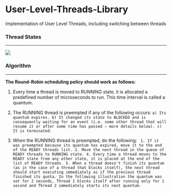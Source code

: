 # User-Level-Threads-Library
Implementation of User Level Threads, including switching between threads

### Thread States
-----------
![](https://www.d.umn.edu/~gshute/os/images/states.png)

### Algorithm
-----------
**The Round-Robin scheduling policy should work as follows:**
  1. Every time a thread is moved to RUNNING state, it is allocated a predefined number of microseconds to run. This time interval is called a quantum.
  
  2. The RUNNING thread is preempted if any of the following occurs:
    `a) Its quantum expires.
    b) It changed its state to BLOCKED and is consequently waiting for an event (i.e. some other
    thread that will resume it or after some time has passed – more details below).
    c) It is terminated.`
 
 3. When the RUNNING thread is preempted, do the following:
   ` 1. If it was preempted because its quantum has expired, move it to the end of the READY
    threads list.
    2. Move the next thread in the queue of READY threads to RUNNING state.
    4. Every time a thread moves to the READY state from any other state, it is placed at the end of the
    list of READY threads.
    5. When a thread doesn't finish its quantum (as in the case of a thread that blocks itself), the next
    thread should start executing immediately as if the previous thread finished its quota.
    In the following illustration the quantum was set for 2 seconds, Thread 1 blocks itself after running
    only for 1 second and Thread 2 immediately starts its next quantum.`
